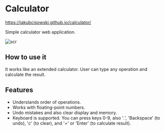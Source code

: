 # Calculator
https://jakubcisowski.github.io/calculator/

Simple calculator web application.

![scr](https://i.imgur.com/jIkVZqS.png)

## How to use it
It works like an extended calculator. User can type any operation and calculate the result.

## Features
*	Understands order of operations.
*	Works with floating-point numbers.
*	Undo mistakes and also clear display and memory.
*	Keyboard is supported. You can press keys 0-9, also '*.*', 'Backspace' (to undo), '*c*' (to clear), and '*=*' or 'Enter' (to calculate result).
